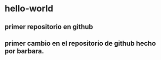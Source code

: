 # hello-world
primer repositorio en github
----------
primer cambio en el repositorio  de github hecho por barbara.
-----------------------
